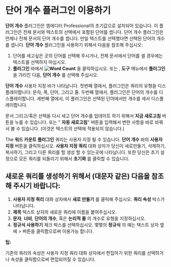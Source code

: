 # 단어 개수 플러그인 이용하기

**단어 개수** 플러그인은 엠에디터 Professional의 초기값으로 설치되어 있습니다.
이 플러그인은 전체 문서와 텍스트의 선택에서 포함된 단어를 셉니다.
단어 개수 플러그인은 언제나 전체 문서의 단어 개수를 셉니다.
만일 텍스트를 선택했다면 선택된 단어의 개수를 셉니다.
**단어 개수** 플러그인을 사용하기 위해서 다음을 참조해 주십시오:

1. 단어를 세고싶은 곳의 단어를 선택해 주시거나, 전체 문서에서 단어를 셀 경우에는 텍스트를 선택하지 마십시오.
2. **플러그인** 바에서 **![Word Count](../../images/plugin_wordcount..png)**
을 클릭하십시오.
또는 , **도구** 메뉴에서 **플러그인** 을 가리킨 다음, **단어 개수** 를 선택해 주십시오.

**단어 개수** 사용자 지정 바가 나타납니다.
첫번째 열에서, 플러그인은 쿼리의 유형을 디스플레이합니다: 문자, 폭, 단어, 그리고 줄.
두번째 열에서, 플러그인은 단어의 개수를 디스플레이합니다.
세번째 열에서, 이 플러그인은 선택된 단어에서만 개수를 세서 디스플레이합니다.

문서 그리고/혹은 선택을 다시 세고 단어 개수를 업데이트 하기 위해서 **지금 새로고침** 버튼을 누를 수 있습니다.
또는 " **자동 새로고침**" 버튼을 입력해서 변한 사항을 바로 바꿔서 볼 수 있습니다. (이것은 텍스트의 선택에 적용되지 않습니다.)

The **워드 카운트 플러그인** 쿼리는 사용자 지정 될 수 있습니다.
**단어 개수** 바의 **사용자 지정** 버튼을 클릭하십시오.
**사용자 지정 쿼리** 대화 상자가 당신이 새로만들기, 삭제하기, 복사하기, 그리고 다른 쿼리를 할 생성 할 수 있는곳에 나타납니다.
또한 당신은 초기 설정으로 모든 쿼리를 되돌리기 위해서 **초기화** 를 클릭할 수 있습니다.

## 새로운 쿼리를 생성하기 위해서 (대문자 같은) 다음을 참조해 주시기 바랍니다:

1. **사용자 지정 쿼리** 대화 상자에서 **새로 만들기** 를 클릭해 주십시오. **쿼리 속성** 박스가 나타납니다.
2. **제목** 텍스트 상자의 새로운 쿼리에 이름을 붙여주십시오.
3. **문자**, **너비**, **단어의 개수**, 혹은 **논리적 줄** 의 개수로 유형을 지정하십시오.
4. **정규식 사용하기** 체크 박스를 선택하십시오. 몇몇의 **정규식** 의 예는
텍스트 상자 옆에 \> 버튼을 클릭함으로써 이용가능 합니다.

**팁:**

기존의 쿼리의 속성은 사용자 지정 쿼리 대화 상자에서 편집하기 위한 쿼리를 선택하거나 속성을 클릭함으로써 편집되어질 수 있습니다.
